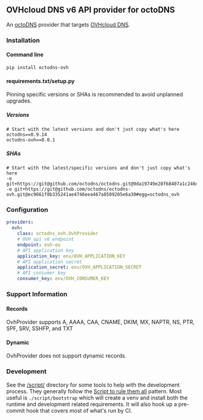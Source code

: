 ## OVHcloud DNS v6 API provider for octoDNS

An [octoDNS](https://github.com/octodns/octodns/) provider that targets [OVHcloud DNS](https://www.ovhcloud.com/en/domains/dns-subdomain/).

### Installation

#### Command line

```
pip install octodns-ovh
```

#### requirements.txt/setup.py

Pinning specific versions or SHAs is recommended to avoid unplanned upgrades.

##### Versions

```
# Start with the latest versions and don't just copy what's here
octodns==0.9.14
octodns-ovh==0.0.1
```

##### SHAs

```
# Start with the latest/specific versions and don't just copy what's here
-e git+https://git@github.com/octodns/octodns.git@9da19749e28f68407a1c246dfdf65663cdc1c422#egg=octodns
-e git+https://git@github.com/octodns/octodns-ovh.git@ec9661f8b335241ae4746eea467a8509205e6a30#egg=octodns_ovh
```

### Configuration

```yaml
providers:
  ovh:
    class: octodns_ovh.OvhProvider
    # OVH api v6 endpoint
    endpoint: ovh-eu
    # API application key
    application_key: env/OVH_APPLICATION_KEY
    # API application secret
    application_secret: env/OVH_APPLICATION_SECRET
    # API consumer key
    consumer_key: env/OVH_CONSUMER_KEY
```

### Support Information

#### Records

OvhProvider supports A, AAAA, CAA, CNAME, DKIM, MX, NAPTR, NS, PTR, SPF, SRV, SSHFP, and TXT

#### Dynamic

OvhProvider does not support dynamic records.

### Development

See the [/script/](/script/) directory for some tools to help with the development process. They generally follow the [Script to rule them all](https://github.com/github/scripts-to-rule-them-all) pattern. Most useful is `./script/bootstrap` which will create a venv and install both the runtime and development related requirements. It will also hook up a pre-commit hook that covers most of what's run by CI.
